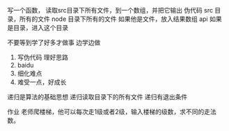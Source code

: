 写一个函数， 读取src目录下所有文件，到一个数组，并把它输出
伪代码
src 目录，所有的文件 node 目录下所有的文件
如果他是文件，放入结果数组 api
如果是目录，进入这个目录

不要等到学了好多才做事
边学边做
1. 写伪代码 理好思路
2. baidu
3. 细化难点
4. 难受一点，好成长

递归是算法的基础思想
递归读取目录下的所有文件
递归有退出条件

作业
老师爬楼梯，他可以每次走1级或者2级，输入楼梯的级数，求不同的走法数。